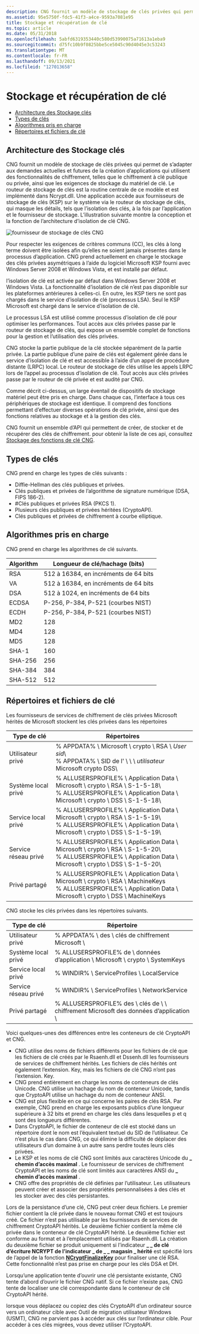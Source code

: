 ```yaml
---
description: CNG fournit un modèle de stockage de clés privées qui permet de s’adapter aux demandes actuelles et futures de la création d’applications qui utilisent des fonctionnalités de chiffrement, telles que le chiffrement à clé publique ou privée, ainsi que les exigences de stockage du matériel de clé.
ms.assetid: 95e5750f-fdc5-41f3-a4ce-9593a7081e95
title: Stockage et récupération de clé
ms.topic: article
ms.date: 05/31/2018
ms.openlocfilehash: 5abfd6319353440c580d53990075a71613a1eba9
ms.sourcegitcommit: d75fc10b9f0825bbe5ce5045c90d4045e3c53243
ms.translationtype: MT
ms.contentlocale: fr-FR
ms.lasthandoff: 09/13/2021
ms.locfileid: "127013658"
---
```

# <a name="key-storage-and-retrieval"></a>Stockage et récupération de clé

-   [Architecture des Stockage clés](#key-storage-architecture)
-   [Types de clés](#key-types)
-   [Algorithmes pris en charge](#supported-algorithms)
-   [Répertoires et fichiers de clé](#key-directories-and-files)

## <a name="key-storage-architecture"></a>Architecture des Stockage clés

CNG fournit un modèle de stockage de clés privées qui permet de s’adapter aux demandes actuelles et futures de la création d’applications qui utilisent des fonctionnalités de chiffrement, telles que le chiffrement à clé publique ou privée, ainsi que les exigences de stockage du matériel de clé. Le routeur de stockage de clés est la routine centrale de ce modèle et est implémenté dans Ncrypt.dll. Une application accède aux fournisseurs de stockage de clés (KSP) sur le système via le routeur de stockage de clés, qui masque les détails, tels que l’isolation des clés, à la fois par l’application et le fournisseur de stockage. L’illustration suivante montre la conception et la fonction de l’architecture d’isolation de clé CNG.

![fournisseur de stockage de clés CNG](images/cng-key-storage-provider.png)

Pour respecter les exigences de critères communs (CC), les clés à long terme doivent être isolées afin qu’elles ne soient jamais présentes dans le processus d’application. CNG prend actuellement en charge le stockage des clés privées asymétriques à l’aide du logiciel Microsoft KSP fourni avec Windows Server 2008 et Windows Vista, et est installé par défaut.

l’isolation de clé est activée par défaut dans Windows Server 2008 et Windows Vista. La fonctionnalité d’isolation de clé n’est pas disponible sur les plateformes antérieures à celles-ci. En outre, les KSP tiers ne sont pas chargés dans le service d’isolation de clé (processus LSA). Seul le KSP Microsoft est chargé dans le service d’isolation de clé.

Le processus LSA est utilisé comme processus d’isolation de clé pour optimiser les performances. Tout accès aux clés privées passe par le routeur de stockage de clés, qui expose un ensemble complet de fonctions pour la gestion et l’utilisation des clés privées.

CNG stocke la partie publique de la clé stockée séparément de la partie privée. La partie publique d’une paire de clés est également gérée dans le service d’isolation de clé et est accessible à l’aide d’un appel de procédure distante (LRPC) local. Le routeur de stockage de clés utilise les appels LRPC lors de l’appel au processus d’isolation de clé. Tout accès aux clés privées passe par le routeur de clé privée et est audité par CNG.

Comme décrit ci-dessus, un large éventail de dispositifs de stockage matériel peut être pris en charge. Dans chaque cas, l’interface à tous ces périphériques de stockage est identique. Il comprend des fonctions permettant d’effectuer diverses opérations de clé privée, ainsi que des fonctions relatives au stockage et à la gestion des clés.

CNG fournit un ensemble d’API qui permettent de créer, de stocker et de récupérer des clés de chiffrement. pour obtenir la liste de ces api, consultez [Stockage des fonctions de clé CNG](cng-key-storage-functions.md).

## <a name="key-types"></a>Types de clés

CNG prend en charge les types de clés suivants :

-   Diffie-Hellman des clés publiques et privées.
-   Clés publiques et privées de l’algorithme de signature numérique (DSA, FIPS 186-2).
-   \#Clés publiques et privées RSA (PKCS 1).
-   Plusieurs clés publiques et privées héritées (CryptoAPI).
-   Clés publiques et privées de chiffrement à courbe elliptique.

## <a name="supported-algorithms"></a>Algorithmes pris en charge

CNG prend en charge les algorithmes de clé suivants.

| Algorithm | Longueur de clé/hachage (bits)             |
|-----------|------------------------------------|
| RSA       | 512 à 16384, en incréments de 64 bits |
| VA        | 512 à 16384, en incréments de 64 bits |
| DSA       | 512 à 1024, en incréments de 64 bits  |
| ECDSA     | P-256, P-384, P-521 (courbes NIST)  |
| ECDH      | P-256, P-384, P-521 (courbes NIST)  |
| MD2       | 128                                |
| MD4       | 128                                |
| MD5       | 128                                |
| SHA-1     | 160                                |
| SHA-256   | 256                                |
| SHA-384   | 384                                |
| SHA-512   | 512                                |



 

## <a name="key-directories-and-files"></a>Répertoires et fichiers de clé

Les fournisseurs de services de chiffrement de clés privées Microsoft hérités de Microsoft stockent les clés privées dans les répertoires

| Type de clé                | Répertoires                                                                                                                                                 |
|-------------------------|-------------------------------------------------------------------------------------------------------------------------------------------------------------|
| Utilisateur privé            | % APPDATA% \\ Microsoft \\ crypto \\ RSA \\ *User sid*\\<br/>% APPDATA% \\ SID de l' \\ \\ \\ *utilisateur* Microsoft crypto DSS\\<br/>                                                   |
| Système local privé    | % ALLUSERSPROFILE% \\ Application Data \\ Microsoft \\ crypto \\ RSA \\ S-1-5-18\\<br/>% ALLUSERSPROFILE% \\ Application Data \\ Microsoft \\ crypto \\ DSS \\ S-1-5-18\\<br/>   |
| Service local privé   | % ALLUSERSPROFILE% \\ Application Data \\ Microsoft \\ crypto \\ RSA \\ S-1-5-19\\<br/>% ALLUSERSPROFILE% \\ Application Data \\ Microsoft \\ crypto \\ DSS \\ S-1-5-19\\<br/>   |
| Service réseau privé | % ALLUSERSPROFILE% \\ Application Data \\ Microsoft \\ crypto \\ RSA \\ S-1-5-20\\<br/>% ALLUSERSPROFILE% \\ Application Data \\ Microsoft \\ crypto \\ DSS \\ S-1-5-20\\<br/>   |
| Privé partagé          | % ALLUSERSPROFILE% \\ Application Data \\ Microsoft \\ crypto \\ RSA \\ MachineKeys<br/>% ALLUSERSPROFILE% \\ Application Data \\ Microsoft \\ crypto \\ DSS \\ MachineKeys<br/> |



 

CNG stocke les clés privées dans les répertoires suivants.

| Type de clé                | Répertoire                                                          |
|-------------------------|--------------------------------------------------------------------|
| Utilisateur privé            | % APPDATA% \\ des \\ clés de chiffrement Microsoft \\                                 |
| Système local privé    | % ALLUSERSPROFILE% de \\ données d’application \\ Microsoft \\ crypto \\ SystemKeys |
| Service local privé   | % WINDIR% \\ ServiceProfiles \\ LocalService                            |
| Service réseau privé | % WINDIR% \\ ServiceProfiles \\ NetworkService                          |
| Privé partagé          | % ALLUSERSPROFILE% des \\ clés de \\ \\ chiffrement Microsoft des données d’application \\       |



 

Voici quelques-unes des différences entre les conteneurs de clé CryptoAPI et CNG.

-   CNG utilise des noms de fichiers différents pour les fichiers de clé que les fichiers de clé créés par le Rsaenh.dll et Dssenh.dll les fournisseurs de services de chiffrement hérités. Les fichiers de clés hérités ont également l’extension. Key, mais les fichiers de clé CNG n’ont pas l’extension. Key.
-   CNG prend entièrement en charge les noms de conteneurs de clés Unicode. CNG utilise un hachage du nom de conteneur Unicode, tandis que CryptoAPI utilise un hachage du nom de conteneur ANSI.
-   CNG est plus flexible en ce qui concerne les paires de clés RSA. Par exemple, CNG prend en charge les exposants publics d’une longueur supérieure à 32 bits et prend en charge les clés dans lesquelles p et q sont des longueurs différentes.
-   Dans CryptoAPI, le fichier de conteneur de clé est stocké dans un répertoire dont le nom est l’équivalent textuel du SID de l’utilisateur. Ce n’est plus le cas dans CNG, ce qui élimine la difficulté de déplacer des utilisateurs d’un domaine à un autre sans perdre toutes leurs clés privées.
-   Le KSP et les noms de clé CNG sont limités aux caractères Unicode du **\_ chemin d’accès maximal** . Le fournisseur de services de chiffrement CryptoAPI et les noms de clé sont limités aux caractères ANSI du **\_ chemin d’accès maximal** .
-   CNG offre des propriétés de clé définies par l’utilisateur. Les utilisateurs peuvent créer et associer des propriétés personnalisées à des clés et les stocker avec des clés persistantes.

Lors de la persistance d’une clé, CNG peut créer deux fichiers. Le premier fichier contient la clé privée dans le nouveau format CNG et est toujours créé. Ce fichier n’est pas utilisable par les fournisseurs de services de chiffrement CryptoAPI hérités. Le deuxième fichier contient la même clé privée dans le conteneur de clé CryptoAPI hérité. Le deuxième fichier est conforme au format et à l’emplacement utilisés par Rsaenh.dll. La création du deuxième fichier se produit uniquement si l’indicateur **\_ \_ de clé d’écriture NCRYPT de l’indicateur \_ de \_ \_ magasin \_ hérité** est spécifié lors de l’appel de la fonction [**NCryptFinalizeKey**](/windows/desktop/api/Ncrypt/nf-ncrypt-ncryptfinalizekey) pour finaliser une clé RSA. Cette fonctionnalité n’est pas prise en charge pour les clés DSA et DH.

Lorsqu’une application tente d’ouvrir une clé persistante existante, CNG tente d’abord d’ouvrir le fichier CNG natif. Si ce fichier n’existe pas, CNG tente de localiser une clé correspondante dans le conteneur de clé CryptoAPI hérité.

lorsque vous déplacez ou copiez des clés CryptoAPI d’un ordinateur source vers un ordinateur cible avec Outil de migration utilisateur Windows (USMT), CNG ne parvient pas à accéder aux clés sur l’ordinateur cible. Pour accéder à ces clés migrées, vous devez utiliser l’CryptoAPI.

 

 




